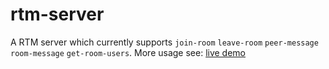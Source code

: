 # rtm-server

A RTM server which currently supports `join-room` `leave-room` `peer-message` `room-message` `get-room-users`. More usage see: [live demo](https://github.com/openflat-io/openflat/blob/main/service-providers/custom-rtm/src/rtm.ts)

